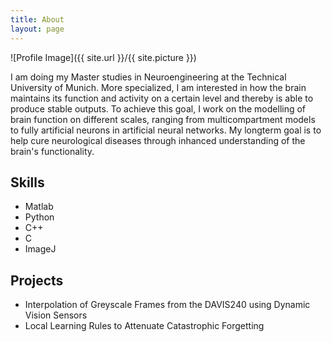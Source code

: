 ```yaml
---
title: About
layout: page
---
```

![Profile Image]({{ site.url }}/{{ site.picture }})

<p>I am doing my Master studies in Neuroengineering at the Technical University of Munich.
More specialized, I am interested in how the brain maintains its function and activity on a
certain level and thereby is able to produce stable outputs. To achieve this goal, I work on
the modelling of brain function on different scales, ranging from multicompartment models to
fully artificial neurons in artificial neural networks. My longterm goal is to help cure neurological
diseases through inhanced understanding of the brain's functionality.</p>

<h2>Skills</h2>

<ul class="skill-list">
	<li>Matlab</li>
	<li>Python</li>
	<li>C++</li>
	<li>C</li>
	<li>ImageJ</li>
</ul>

<h2>Projects</h2>

<ul>
	<li>Interpolation of Greyscale Frames from the DAVIS240 using Dynamic Vision Sensors</li>
	<li>Local Learning Rules to Attenuate Catastrophic Forgetting</li>
</ul>
